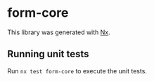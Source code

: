 # form-core

This library was generated with [Nx](https://nx.dev).

## Running unit tests

Run `nx test form-core` to execute the unit tests.
